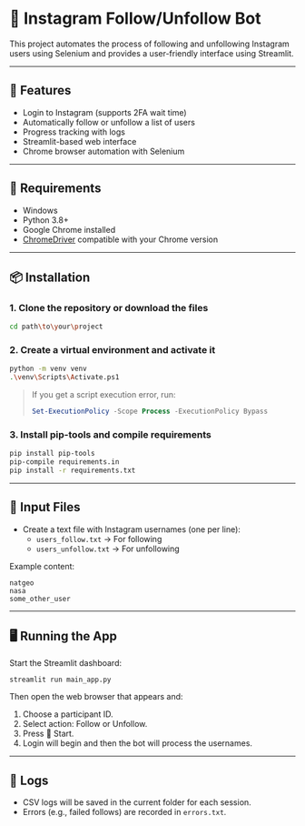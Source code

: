 # 📱 Instagram Follow/Unfollow Bot

This project automates the process of following and unfollowing Instagram users using Selenium and provides a user-friendly interface using Streamlit.

---

## 🚀 Features

- Login to Instagram (supports 2FA wait time)
- Automatically follow or unfollow a list of users
- Progress tracking with logs
- Streamlit-based web interface
- Chrome browser automation with Selenium

---

## 🧰 Requirements

- Windows
- Python 3.8+
- Google Chrome installed
- [ChromeDriver](https://sites.google.com/chromium.org/driver/) compatible with your Chrome version

---

## 📦 Installation

### 1. Clone the repository or download the files

```bash
cd path\to\your\project
```

### 2. Create a virtual environment and activate it

```bash
python -m venv venv
.\venv\Scripts\Activate.ps1
```

> If you get a script execution error, run:
> ```powershell
> Set-ExecutionPolicy -Scope Process -ExecutionPolicy Bypass
> ```

### 3. Install pip-tools and compile requirements

```bash
pip install pip-tools
pip-compile requirements.in
pip install -r requirements.txt
```


---

## 📄 Input Files

- Create a text file with Instagram usernames (one per line):
  - `users_follow.txt` → For following
  - `users_unfollow.txt` → For unfollowing

Example content:

```
natgeo
nasa
some_other_user
```

---

## 🖥 Running the App

Start the Streamlit dashboard:

```bash
streamlit run main_app.py
```

Then open the web browser that appears and:

1. Choose a participant ID.
2. Select action: Follow or Unfollow.
3. Press 🚀 Start.
4. Login will begin and then the bot will process the usernames.


---

## 📝 Logs

- CSV logs will be saved in the current folder for each session.
- Errors (e.g., failed follows) are recorded in `errors.txt`.

